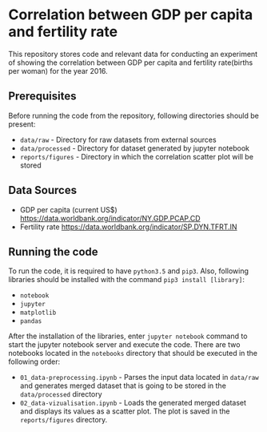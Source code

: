 # Correlation between GDP per capita and fertility rate
This repository stores code and relevant data for conducting an experiment of showing the correlation between GDP per capita and fertility rate(births per woman) for the year 2016.




## Prerequisites

Before running the code from the repository, following directories should be present: 
- `data/raw` - Directory for raw datasets from external sources
- `data/processed` - Directory for dataset generated by jupyter notebook
- `reports/figures` - Directory in which the correlation scatter plot will be stored

## Data Sources

- GDP per capita (current US$) https://data.worldbank.org/indicator/NY.GDP.PCAP.CD
- Fertility rate https://data.worldbank.org/indicator/SP.DYN.TFRT.IN
## Running the code

To run the code, it is required to have `python3.5`  and `pip3`. Also, following libraries should be installed with the command `pip3 install [library]`: 
- `notebook`
- `jupyter`
- `matplotlib`
- `pandas`

After the installation of the libraries, enter `jupyter notebook` command to start the jupyter notebook server and execute the code. There are two notebooks located in the `notebooks` directory that should be executed in the following order: 
- `01_data-preprocessing.ipynb` - Parses the input data located in `data/raw` and generates merged dataset that is going to be stored in the `data/processed` directory
- `02_data-vizualisation.ipynb` - Loads the generated merged dataset and displays its values as a scatter plot. The plot is saved in the `reports/figures` directory.


